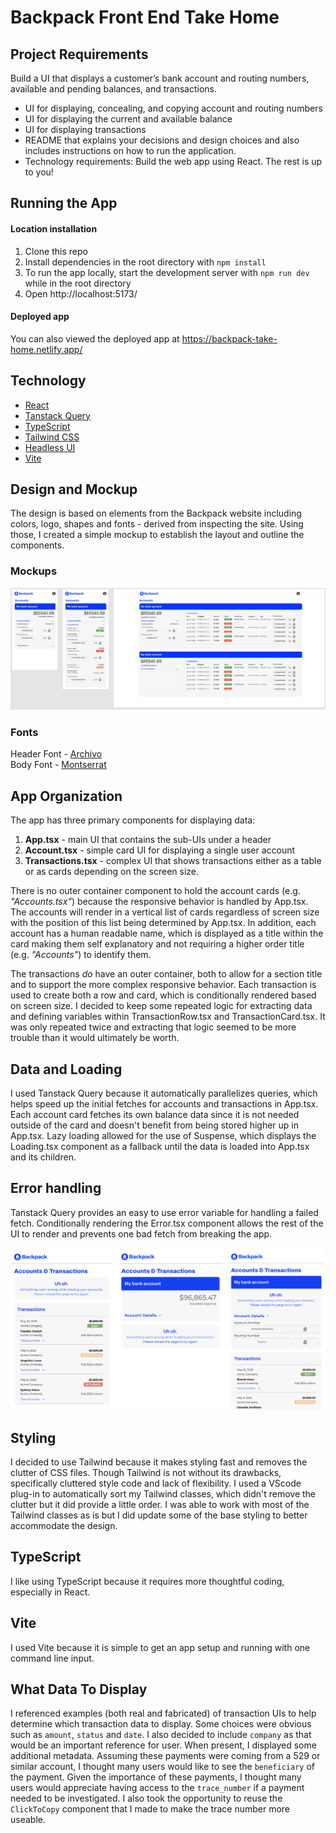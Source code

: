 # Backpack Front End Take Home

## Project Requirements
Build a UI that displays a customer’s bank account and routing
numbers, available and pending balances, and transactions.

* UI for displaying, concealing, and copying account and routing numbers
* UI for displaying the current and available balance
* UI for displaying transactions
* README that explains your decisions and design choices and also includes instructions
on how to run the application.
* Technology requirements: Build the web app using React. The rest is up to you!

## Running the App
#### Location installation
1. Clone this repo
2. Install dependencies in the root directory with `npm install`
3. To run the app locally, start the development server with `npm run dev` while in the root directory
4. Open http://localhost:5173/
#### Deployed app
You can also viewed the deployed app at https://backpack-take-home.netlify.app/


## Technology
* [React](https://tanstack.com/query/latest)<br />
* [Tanstack Query](https://tanstack.com/query/latest)<br />
* [TypeScript](https://www.typescriptlang.org/)<br />
* [Tailwind CSS](https://tailwindcss.com/)<br />
* [Headless UI](https://headlessui.com/)<br />
* [Vite](https://vite.dev/)<br />


## Design and Mockup
The design is based on elements from the Backpack website including colors, logo, shapes and fonts - derived from inspecting the site. Using those, I created a simple mockup to establish the layout and outline the components.

### Mockups
![App mockups](image-3.png)

### Fonts
Header Font - [Archivo](https://fonts.google.com/specimen/Archivo)<br />
Body Font - [Montserrat](https://fonts.google.com/specimen/Montserrat )

## App Organization
The app has three primary components for displaying data:
1. **App.tsx** - main UI that contains the sub-UIs under a header
2. **Account.tsx** - simple card UI for displaying a single user account
3. **Transactions.tsx** - complex UI that shows transactions either as a table or as cards depending on the screen size.

There is no outer container component to hold the account cards (e.g. *"Accounts.tsx"*) because the responsive behavior is handled by App.tsx. The accounts will render in a vertical list of cards regardless of screen size with the position of this list being determined by App.tsx. In addition, each account has a human readable name, which is displayed as a title within the card making them self explanatory and not requiring a higher order title (e.g. *"Accounts"*) to identify them.

The transactions *do* have an outer container, both to allow for a section title and to support the more complex responsive behavior. Each transaction is used to create both a row and card, which is conditionally rendered based on screen size. I decided to keep some repeated logic for extracting data and defining variables within TransactionRow.tsx and TransactionCard.tsx. It was only repeated twice and extracting that logic seemed to be more trouble than it would ultimately be worth.

## Data and Loading
I used Tanstack Query because it automatically parallelizes queries, which helps speed up the initial fetches for accounts and transactions in App.tsx. Each account card fetches its own balance data since it is not needed outside of the card and doesn't benefit from being stored higher up in App.tsx. Lazy loading allowed for the use of Suspense, which displays the Loading.tsx component as a fallback until the data is loaded into App.tsx and its children.

## Error handling
Tanstack Query provides an easy to use error variable for handling a failed fetch. Conditionally rendering the Error.tsx component allows the rest of the UI to render and prevents one bad fetch from breaking the app.

![Screenshots of the error components in different locations](image-5.png)

## Styling
I decided to use Tailwind because it makes styling fast and removes the clutter of CSS files. Though Tailwind is not without its drawbacks, specifically cluttered style code and lack of flexibility. I used a VScode plug-in to automatically sort my Tailwind classes, which didn't remove the clutter but it did provide a little order. I was able to work with most of the Tailwind classes as is but I did update some of the base styling to better accommodate the design.

## TypeScript
I like using TypeScript because it requires more thoughtful coding, especially in React.

## Vite
I used Vite because it is simple to get an app setup and running with one command line input.

## What Data To Display
I referenced examples (both real and fabricated) of transaction UIs to help determine which transaction data to display. Some choices were obvious such as `amount`, `status` and `date`. I also decided to include `company` as that would be an important reference for user. When present, I displayed some additional metadata. Assuming these payments were coming from a 529 or similar account, I thought many users would like to see the `beneficiary` of the payment. Given the importance of these payments, I thought many users would appreciate having access to the `trace_number` if a payment needed to be investigated. I also took the opportunity to reuse the `ClickToCopy` component that I made to make the trace number more useable.
